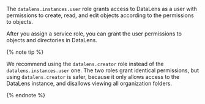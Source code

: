 The `datalens.instances.user` role grants access to DataLens as a user with permissions to create, read, and edit objects according to the permissions to objects.

After you assign a service role, you can grant the user permissions to objects and directories in DataLens.

{% note tip %}

We recommend using the `datalens.creator` role instead of the `datalens.instances.user` one. The two roles grant identical permissions, but using `datalens.creator` is safer, because it only allows access to the DataLens instance, and disallows viewing all organization folders.

{% endnote %}